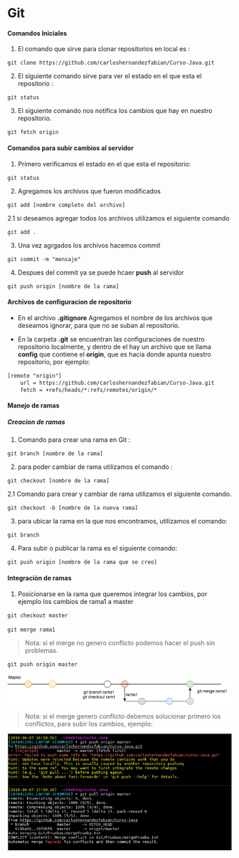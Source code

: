 # Git

#### Comandos Iniciales

1. El comando que sirve para clonar repositorios en local es :
```Shell
git clone https://github.com/carloshernandezfabian/Curso-Java.git

```
2. El siguiente comando sirve para ver el estado en el que esta el repositorio :
```Shell
git status
```

3. El siguiente comando nos notifica los cambios que hay en nuestro repositorio.

```Shell
git fetch origin
```

#### Comandos para subir cambios al servidor

1. Primero verificamos el estado en el que esta el repositorio:
```Shell
git status
```

2. Agregamos los archivos que fueron modificados
```Shell
git add [nombre completo del archivo]
```

2.1 si deseamos agregar todos los archivos utilizamos el siguiente comando

```Shell
git add .
```

3. Una vez agrgados los archivos hacemos commit

```Shell
git commit -m "mensaje"
```
4. Despues del commit ya se puede hcaer **push** al servidor

```Shell
git push origin [nombre de la rama]
```
#### Archivos de configuracion de repositorio

+ En el archivo **.gitignore** Agregamos el nombre de los archivos que deseamos ignorar, para que no se suban al repositorio.

+ En la carpeta **.git** se encuentran las configuraciones de nuestro repositorio localmente, y dentro de el hay un archivo que se llama **config** que contiene el **origin**, que es hacia donde apunta nuestro repositorio, por ejemplo:
```Shell
[remote "origin"]
	url = https://github.com/carloshernandezfabian/Curso-Java.git
	fetch = +refs/heads/*:refs/remotes/origin/*
```

#### Manejo de ramas
##### Creacion de ramas

1. Comando para crear una rama en Git :

```Shell
git branch [nombre de la rama]
```

2. para poder cambiar de rama utilizamos el comando :

```Shell
git checkout [nombre de la rama]
```

2.1 Comando para crear y cambiar de rama utilizamos el siguiente comando.

```Shell
git checkout -b [nombre de la nueva rama]
```

3. para ubicar la rama en la que nos encontramos, utilizamos el comando:

```Shell
git branch
```

4. Para subir o publicar la rama es el siguiente comando:

```Shell
git push origin [nombre de la rama que se creo]
```
#### Integración de ramas

1. Posicionarse en la rama que queremos integrar los cambios, por ejemplo los cambios de rama1 a master

```Shell
git checkout master

git merge rama1
```

> Nota: si el merge no genero conflicto podemos hacer el push sin problemas.

```Shell
git push origin master
```
![representación grafica de un merge](Imagenes/GIT-Page-2.png "merge")

> Nota: si el merge genero conflicto debemos solucionar primero los conflictos, para subir los cambios, ejemplo:


![conflicto merge](Imagenes/mergeconflicto.png "merge")
